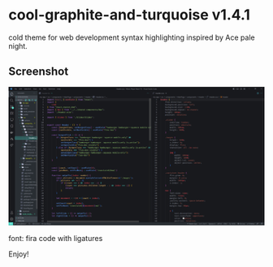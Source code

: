 # cool-graphite-and-turquoise v1.4.1

cold theme for web development
syntax highlighting inspired by Ace pale night.

## Screenshot

![screenshot of theme](./images/screenShot.png)

font: fira code with ligatures

Enjoy!
